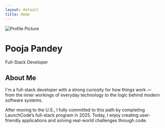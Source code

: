 ```yaml
---
layout: default
title: Home
---
```


<div class="profile">
  <img src="profile.jpg" alt="Profile Picture" />
  <h1>Pooja Pandey</h1>
  <p>Full-Stack Developer</p>
</div>

## About Me
I'm a full-stack developer with a strong curiosity for how things work — from the inner workings of everyday technology to the logic behind modern software systems.  

After moving to the U.S., I fully committed to this path by completing LaunchCode’s full-stack program in 2025. Today, I enjoy creating user-friendly applications and solving real-world challenges through code.
